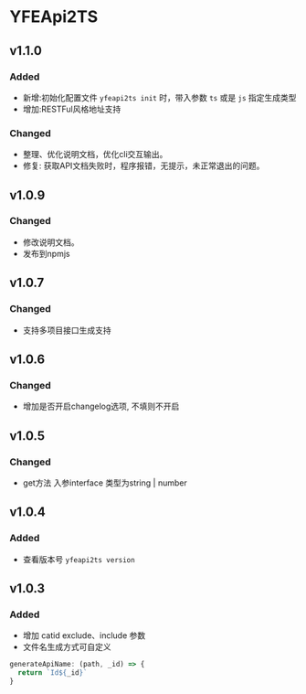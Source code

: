 # YFEApi2TS

## v1.1.0

### Added

- 新增:初始化配置文件 ```yfeapi2ts init``` 时，带入参数 ```ts``` 或是 ```js``` 指定生成类型
- 增加:RESTFul风格地址支持

### Changed

- 整理、优化说明文档，优化cli交互输出。
- 修复: 获取API文档失败时，程序报错，无提示，未正常退出的问题。

## v1.0.9

### Changed

- 修改说明文档。
- 发布到npmjs

## v1.0.7

### Changed

- 支持多项目接口生成支持

## v1.0.6

### Changed

- 增加是否开启changelog选项, 不填则不开启

## v1.0.5

### Changed

- get方法 入参interface 类型为string | number

## v1.0.4

### Added

- 查看版本号 `yfeapi2ts version`

## v1.0.3

### Added

- 增加 catid exclude、include 参数
- 文件名生成方式可自定义

```JavaScript
generateApiName: (path, _id) => {
  return `Id${_id}`
}
```
